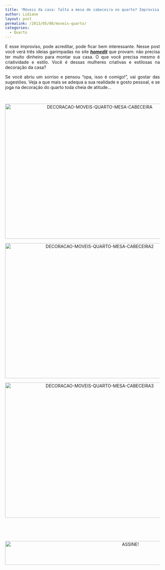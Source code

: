 ```yaml
---
title: 'Móveis da casa: falta a mesa de cabeceira no quarto? Improvisa!'
author: Lidiane
layout: post
permalink: /2013/05/08/moveis-quarto/
categories:
  - Quarto
---
```

<p style="text-align: justify;">
  E esse improviso, pode acreditar, pode ficar bem interessante. Nesse post você verá três ideias garimpadas no site <strong><em><a href="http://www.homedit.com/" target="_blank" rel="noopener noreferrer">homedit</a> </em></strong>que provam: não precisa ter muito dinheiro para montar sua casa. O que você precisa mesmo é criatividade e estilo. Você é dessas mulheres criativas e estilosas na decoração da casa?
</p>

<p style="text-align: justify;" align="justify">
  Se você abriu um sorriso e pensou “opa, isso é comigo!”, vai gostar das sugestões. Veja a que mais se adequa a sua realidade e gosto pessoal, e se joga na decoração do quarto toda cheia de atitude…
</p>

&nbsp;

<p align="center">
  <a href="https://www.trololodemulher.com.br/2013/04/DECORACAO-MOVEIS-QUARTO-MESA-CABECEIRA.jpg"><img class="alignnone size-full wp-image-9423" src="https://www.trololodemulher.com.br/2013/04/DECORACAO-MOVEIS-QUARTO-MESA-CABECEIRA.jpg" alt="DECORACAO-MOVEIS-QUARTO-MESA-CABECEIRA" width="600" height="440" /></a>
</p>

<p align="center">
  <a href="https://www.trololodemulher.com.br/2013/04/DECORACAO-MOVEIS-QUARTO-MESA-CABECEIRA2.jpg"><img class="alignnone size-full wp-image-9424" src="https://www.trololodemulher.com.br/2013/04/DECORACAO-MOVEIS-QUARTO-MESA-CABECEIRA2.jpg" alt="DECORACAO-MOVEIS-QUARTO-MESA-CABECEIRA2" width="600" height="440" /></a>
</p>

<p align="center">
  <a href="https://www.trololodemulher.com.br/2013/04/DECORACAO-MOVEIS-QUARTO-MESA-CABECEIRA3.jpg"><img class="alignnone size-full wp-image-9425" src="https://www.trololodemulher.com.br/2013/04/DECORACAO-MOVEIS-QUARTO-MESA-CABECEIRA3.jpg" alt="DECORACAO-MOVEIS-QUARTO-MESA-CABECEIRA3" width="600" height="440" /></a>
</p>

&nbsp;

&nbsp;

<p align="center">
  <a href="http://feedburner.google.com/fb/a/mailverify?uri=blogbichafemea&loc=pt_BR" target="_blank" rel="noopener noreferrer"><img class="alignnone size-full wp-image-10439" src="https://www.trololodemulher.com.br/2014/09/ASSINE.png" alt="ASSINE!" width="800" height="78" /></a>
</p>